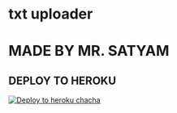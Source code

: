 # txt uploader

# MADE BY MR. SATYAM


## DEPLOY TO HEROKU


[![Deploy to heroku chacha](https://www.herokucdn.com/deploy/button.svg)](https://dashboard.heroku.com/new?template=https://github.com/sumit10869/Txtdlll)
